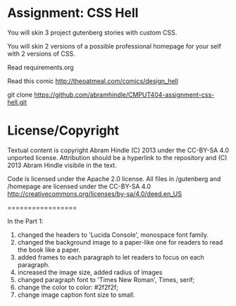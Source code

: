 Assignment: CSS Hell
====================

You will skin 3 project gutenberg stories with custom CSS.

You will skin 2 versions of a possible professional homepage for your
self with 2 versions of CSS.

Read requirements.org

Read this comic http://theoatmeal.com/comics/design_hell

git clone https://github.com/abramhindle/CMPUT404-assignment-css-hell.git

License/Copyright
=================

Textual content is copyright Abram Hindle (C) 2013 under the CC-BY-SA
4.0 unported license. Attribution should be a hyperlink to the
repository and (C) 2013 Abram Hindle visibile in the text.

Code is licensed under the Apache 2.0 license.
All files in /gutenberg and /homepage are licensed under the CC-BY-SA 4.0 http://creativecommons.org/licenses/by-sa/4.0/deed.en_US

=================

In the Part 1:
1. changed the headers to 'Lucida Console',  monospace font family.
2. changed the background image to a paper-like one for readers to read the book like a paper.
3. added frames to each paragraph to let readers to focus on each paragraph.
4. increased the image size, added radius of images
5. changed paragraph font to 'Times New Roman', Times, serif;
6. change the color to color: #2f2f2f;
7. change image caption font size to small.
